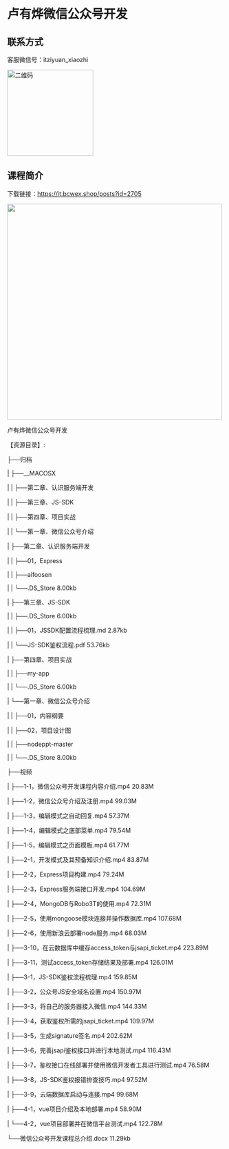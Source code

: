 # 卢有烨微信公众号开发

## 联系方式

客服微信号：itziyuan_xiaozhi

<img src="https://ziyuanyun.oss-cn-guangzhou.aliyuncs.com/common/20240614073449/666b82192834a.jpg" width="200" height="200" alt="二维码">

## 课程简介

下载链接：https://it.bcwex.shop/posts?id=2705

<img src="https://ziyuanyun.oss-cn-guangzhou.aliyuncs.com/yun/20240515184231/66449197c2a42.jpg" width="500" alt="">

  卢有烨微信公众号开发



 【资源目录】:

 ├──归档

 | ├──__MACOSX

 | | ├──第二章、认识服务端开发

 | | ├──第三章、JS-SDK

 | | ├──第四章、项目实战

 | | └──第一章、微信公众号介绍

 | ├──第二章、认识服务端开发

 | | ├──01，Express

 | | ├──aifoosen

 | | └──.DS_Store 8.00kb

 | ├──第三章、JS-SDK

 | | ├──.DS_Store 6.00kb

 | | ├──01，JSSDK配置流程梳理.md 2.87kb

 | | └──JS-SDK鉴权流程.pdf 53.76kb

 | ├──第四章、项目实战

 | | ├──my-app

 | | └──.DS_Store 6.00kb

 | └──第一章、微信公众号介绍

 | | ├──01，内容纲要

 | | ├──02，项目设计图

 | | ├──nodeppt-master

 | | └──.DS_Store 8.00kb

 ├──视频

 | ├──1-1，微信公众号开发课程内容介绍.mp4 20.83M

 | ├──1-2，微信公众号介绍及注册.mp4 99.03M

 | ├──1-3，编辑模式之自动回复.mp4 57.37M

 | ├──1-4，编辑模式之底部菜单.mp4 79.54M

 | ├──1-5，编辑模式之页面模板.mp4 61.77M

 | ├──2-1，开发模式及其预备知识介绍.mp4 83.87M

 | ├──2-2，Express项目构建.mp4 79.24M

 | ├──2-3，Express服务端接口开发.mp4 104.69M

 | ├──2-4，MongoDB与Robo3T的使用.mp4 72.31M

 | ├──2-5，使用mongoose模块连接并操作数据库.mp4 107.68M

 | ├──2-6，使用新浪云部署node服务.mp4 68.03M

 | ├──3-10，在云数据库中缓存access_token与jsapi_ticket.mp4 223.89M

 | ├──3-11，测试access_token存储结果及部署.mp4 126.01M

 | ├──3-1，JS-SDK鉴权流程梳理.mp4 159.85M

 | ├──3-2，公众号JS安全域名设置.mp4 150.97M

 | ├──3-3，将自己的服务器接入微信.mp4 144.33M

 | ├──3-4，获取鉴权所需的jsapi_ticket.mp4 109.97M

 | ├──3-5，生成signature签名.mp4 202.62M

 | ├──3-6，完善jsapi鉴权接口并进行本地测试.mp4 116.43M

 | ├──3-7，鉴权接口在线部署并使用微信开发者工具进行测试.mp4 76.58M

 | ├──3-8，JS-SDK鉴权报错排查技巧.mp4 97.52M

 | ├──3-9，云端数据库启动与连接.mp4 99.68M

 | ├──4-1，vue项目介绍及本地部署.mp4 58.90M

 | └──4-2，vue项目部署并在微信平台测试.mp4 122.78M

 └──微信公众号开发课程总介绍.docx 11.29kb

  